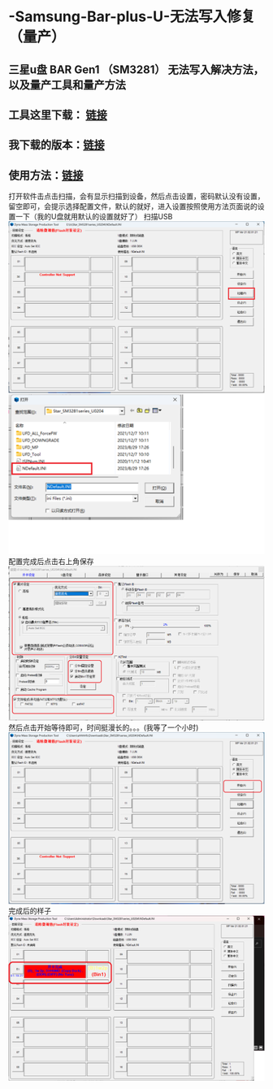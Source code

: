 # -Samsung-Bar-plus-U-无法写入修复（量产）
三星u盘 BAR Gen1 （SM3281） 无法写入解决方法，以及量产工具和量产方法
---
工具这里下载： [链接](https://www.usbdev.ru/files/smi/dynamptool)
---
我下载的版本：[链接](https://www.usbdev.ru/?wpfb_dl=10197)
---
使用方法：[链接](https://www.usbdev.ru/articles/a_smi/dyna-repair)
---
打开软件击点击扫描，会有显示扫描到设备，然后点击设置，密码默认没有设置，留空即可，会提示选择配置文件，默认的就好，进入设置按照使用方法页面说的设置一下（我的U盘就用默认的设置就好了）
扫描USB
![](https://github.com/ahhhhfs/-Samsung-Bar-plus-U-/blob/main/1.png)
![](https://github.com/ahhhhfs/-Samsung-Bar-plus-U-/blob/main/2.png)
配置完成后点击右上角保存
![](https://github.com/ahhhhfs/-Samsung-Bar-plus-U-/blob/main/3.png)
然后点击开始等待即可，时间挺漫长的。。。(我等了一个小时)
![](https://github.com/ahhhhfs/-Samsung-Bar-plus-U-/blob/main/4.png)
完成后的样子
![](https://github.com/ahhhhfs/-Samsung-Bar-plus-U-/blob/main/5.png)
